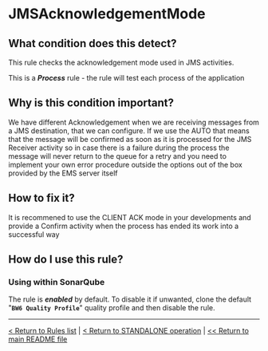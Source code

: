 # JMSAcknowledgementMode

## What condition does this detect?

This rule checks the acknowledgement mode used in JMS activities.

This is a ***Process*** rule - the rule will test each process of the application

## Why is this condition important?

We have different Acknowledgement when we are receiving messages from a JMS destination, that we can configure. If we use the AUTO that means that the message will be confirmed as soon as it is processed for the JMS Receiver activity so in case there is a failure during the process the message will never return to the queue for a retry and you need to implement your own error procedure outside the options out of the box provided by the EMS server itself

## How to fix it?

It is recommened to use the CLIENT ACK mode in your developments and provide a Confirm activity when the process has ended its work into a successful way

## How do I use this rule?

### Using within SonarQube

The rule is **_enabled_** by default. To disable it if unwanted, clone the default "**`BW6 Quality Profile`**" quality profile and then disable the rule.

---
[< Return to Rules list](./RULES.md) | [< Return to STANDALONE operation](../STANDALONE.md) | [<< Return to main README file](../../README.md)
